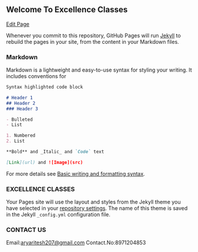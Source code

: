 ## Welcome To Excellence Classes

[Edit Page](https://github.com/EXCELLENCE-CLASSES/EXCELLENT-PROJECTS/edit/main/README.md)

Whenever you commit to this repository, GitHub Pages will run [Jekyll](https://jekyllrb.com/) to rebuild the pages in your site, from the content in your Markdown files.

### Markdown

Markdown is a lightweight and easy-to-use syntax for styling your writing. It includes conventions for

```markdown
Syntax highlighted code block

# Header 1
## Header 2
### Header 3

- Bulleted
- List

1. Numbered
2. List

**Bold** and _Italic_ and `Code` text

[Link](url) and ![Image](src)
```

For more details see [Basic writing and formatting syntax](https://docs.github.com/en/github/writing-on-github/getting-started-with-writing-and-formatting-on-github/basic-writing-and-formatting-syntax).

### EXCELLENCE CLASSES

Your Pages site will use the layout and styles from the Jekyll theme you have selected in your [repository settings](https://github.com/EXCELLENCE-CLASSES/EXCELLENT-PROJECTS/settings/pages). The name of this theme is saved in the Jekyll `_config.yml` configuration file.

### CONTACT US
Email:aryaritesh207@gmail.com
Contact.No:8971204853

